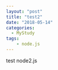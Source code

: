 ```yaml
---
layout: "post"
title: "test2"
date: "2018-05-14"
categories:
  - MyStudy
tags:
    - node.js
---
```

test node2.js
